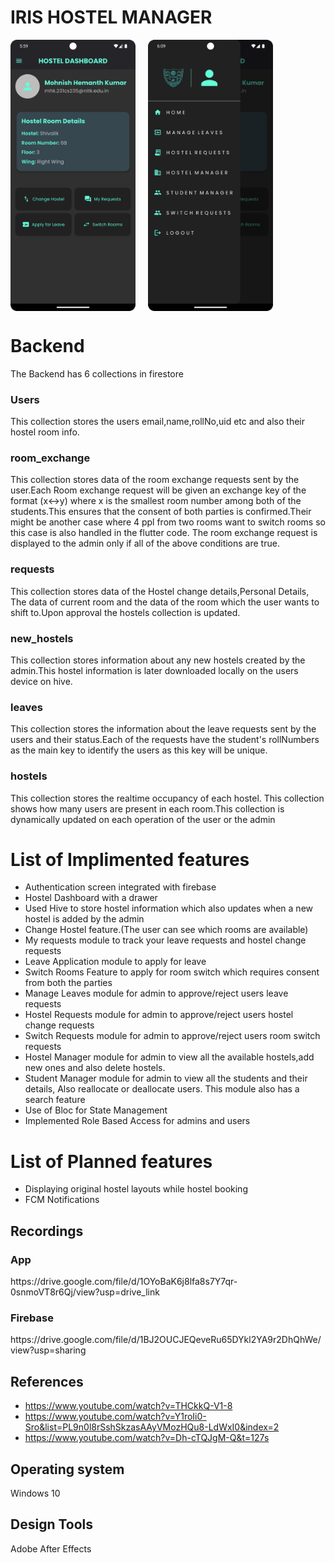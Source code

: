 # IRIS HOSTEL MANAGER

<div style="display: flex; gap: 20px;">
    <img src="Images/Screenshot_20241027_180001.png" alt="Screenshot" width="200" style="height:auto;">
    <img src="Images/drawer.png" alt="Drawer" width="200" style="height:auto;">
</div>
<h1>
    Backend
</h1>
The Backend has 6 collections in firestore
<h3>Users</h3>
This collection stores the users email,name,rollNo,uid etc and also their hostel room info.
<h3>room_exchange</h3>
  This collection stores data of the room exchange requests sent by the user.Each Room exchange request will be given an exchange key of the format (x<->y) where x is the smallest room number among both of the students.This ensures that the consent of both parties is confirmed.Their might be another case where 4 ppl from two rooms want to switch rooms so this case is also handled in the flutter code. The room exchange request is displayed to the  admin only if all of the above conditions are true.
<h3>requests</h3>
  This collection stores data of the Hostel change details,Personal Details, The data of current room and the data of the room which the user wants to shift to.Upon approval the hostels collection is updated.
<h3>new_hostels</h3>
  This collection stores information about any new hostels created by the admin.This hostel information is later downloaded locally on the users device on hive.
<h3>leaves</h3>
 This collection stores the information about the leave requests sent by the users and their status.Each of the requests have the student's rollNumbers as the main key to identify the users as this key will be unique.
<h3>hostels</h3>
  This collection stores the realtime occupancy of each hostel. This collection shows how many users are present in each room.This collection is dynamically updated on each operation of the user or the admin



<h1>List of Implimented features</h1>

  * Authentication screen integrated with firebase
  * Hostel Dashboard with a drawer
  * Used Hive to store hostel information which also updates when a new hostel is added by the admin
  * Change Hostel feature.(The user can see which rooms are available)
  * My requests module to track your leave requests and hostel change requests
  * Leave Application module to apply for leave
  * Switch Rooms Feature to apply for room switch which requires consent from both the parties
  * Manage Leaves module for admin to approve/reject users leave requests
  * Hostel Requests module for admin to approve/reject users hostel change requests
  * Switch Requests module for admin to approve/reject users room switch requests
  * Hostel Manager module for admin to view all the available hostels,add new ones and  also delete hostels.
  * Student Manager module for admin to view all the students and their details, Also reallocate or deallocate users. This module also has a search feature
  * Use of Bloc for State Management
  * Implemented Role Based Access for admins and users
<h1>List of Planned features </h1> 

* Displaying original hostel layouts while hostel booking
* FCM Notifications
  
## Recordings
<h3>App</h3>
https://drive.google.com/file/d/1OYoBaK6j8lfa8s7Y7qr-0snmoVT8r6Qj/view?usp=drive_link
<h3>Firebase</h3>
https://drive.google.com/file/d/1BJ2OUCJEQeveRu65DYkl2YA9r2DhQhWe/view?usp=sharing
<h3></h3>


## References
* https://www.youtube.com/watch?v=THCkkQ-V1-8
* https://www.youtube.com/watch?v=Y1roIi0-Sro&list=PL9n0l8rSshSkzasAAyVMozHQu8-LdWxI0&index=2
* https://www.youtube.com/watch?v=Dh-cTQJgM-Q&t=127s
  
## Operating system 
Windows 10
## Design Tools
Adobe After Effects
 









